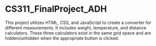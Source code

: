 ﻿# CS311_FinalProject_ADH
This project utilizes HTML, CSS, and JavaScript to create a converter for different measurements. 
It includes weight, temperature, and distance calculators. These three calculators exist in the same grid space and are hidden/unhidden when the appropriate button is clicked. 
